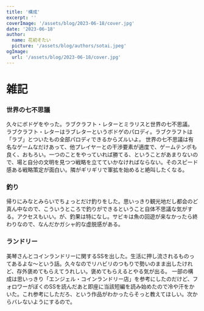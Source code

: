 ```yaml
---
title: '構成'
excerpt: ''
coverImage: '/assets/blog/2023-06-18/cover.jpg'
date: '2023-06-18'
author:
  name: 花初そたい
  picture: '/assets/blog/authors/sotai.jpeg'
ogImage:
  url: '/assets/blog/2023-06-18/cover.jpg'
---
```

# 雑記
### 世界の七不思議
久々にボドゲをやった。ラブクラフト・レターとミラリスと世界の七不思議。
ラブクラフト・レターはラブレターというボドゲのパロディ。ラブクラフトは「ラブ」とついたもの全部パロディできるからズルいよ。
世界の七不思議は有名なゲームなだけあって、他プレイヤーとの干渉要素が適度で、ゲームテンポも良く、おもろい。一つのことをやっていれば勝てる、ということがあまりないので、場と自分の文明を見つつ戦略を立てていかなければならない。そのスピード感ある戦略策定が面白い。隣がギリギリで軍拡を始めると絶叫したくなる。

### 釣り
帰りにみなとみらいでちょっとだけ釣りをした。思いっきり観光地だし都会のど真ん中なので、こういうところで釣りができるということ自体不思議な気がする。アクセスもいい。が、釣果は特になし。サビキは魚の回遊が来なかったら終わりなので、なんだかガシャ的な虚脱感がある。

### ランドリー
美琴さんとコインランドリーに関するSSを出した。生活に押し流されるものってあるよな～という話。久々なのでリハビリのつもりで勢いのまま出したけれど、存外褒めてもらえてうれしい。褒めてもらえるとやる気が出る。
一部の構成は思いっきり「エンジェル・コインランドリー店」を参考にしたのだけど、フォロワーがぼくのSSを読んだあと即座に当該短編を読み始めたので冷や汗をかいた。これ参考にしただろ、という作品がわかったらそっと教えてほしい。次からバレないようにするので。